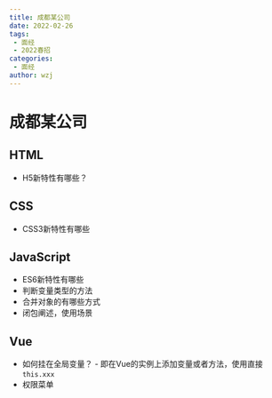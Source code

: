 ```yaml
---
title: 成都某公司
date: 2022-02-26
tags:
 - 面经
 - 2022春招
categories:
 - 面经
author: wzj
---
```


# 成都某公司

## HTML
* H5新特性有哪些？

## CSS
* CSS3新特性有哪些

## JavaScript
* ES6新特性有哪些
* 判断变量类型的方法
* 合并对象的有哪些方式
* 闭包阐述，使用场景


## Vue
* 如何挂在全局变量？ - 即在Vue的实例上添加变量或者方法，使用直接`this.xxx`
* 权限菜单


<comment/>
<tongji/>